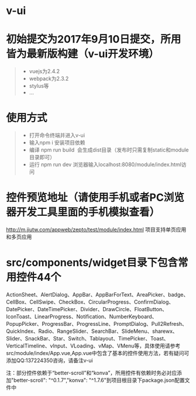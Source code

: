 # v-ui
# 初始提交为2017年9月10日提交，所用皆为最新版构建（v-ui开发环境）
> * vuejs为2.4.2
> * webpack为2.3.2
> * stylus等
> * ...

# 使用方式
> * 打开命令终端并进入v-ui
> * 输入npm i 安装项目依赖
> * 编译 npm run build  会生成dist目录（发布时只需复制static和module目录即可）
> * 运行 npm run dev 浏览器输入localhost:8080/module/index.html访问

# 控件预览地址（请使用手机或者PC浏览器开发工具里面的手机模拟查看）
http://m.jiutw.com/appweb/zepto/test/module/index.html
项目支持单页应用和多页应用
# src/components/widget目录下包含常用控件44个
ActionSheet、AlertDialog、AppBar、AppBarForText、AreaPicker、badge、CellBox、CellSwipe、CheckBox、CircularProgress、ConfirmDialog、DatePicker、DateTimePicker、Divider、DrawCircle、FloatButton、IconToast、LinearProgress、Notification、NumberKeyboard、PopupPicker、ProgressBar、ProgressLine、PromptDialog、Pull2Refresh、QuickIndex、Radio、RangeSlider、SearchBar、SlideMenu、sharewx、Slider、SnackBar、Star、Switch、Tablayout、TimePicker、Toast、VerticalTimeline、vInput、VLoading、vMap、VMenu等，具体使用请参考src/module/index/App.vue,App.vue中包含了基本的控件使用方法，若有疑问可添加QQ:137224350咨询，请备注v-ui

注：部分控件依赖于“better-scroll”和“konva”，所用控件有依赖时务必对应添加"better-scroll": "^0.1.7","konva": "^1.7.6"到项目根目录下package.json配置文件中
